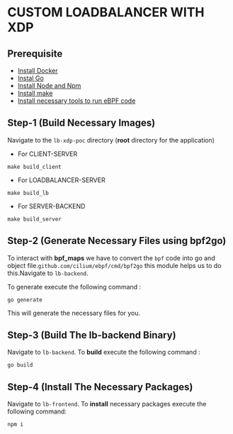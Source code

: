 # CUSTOM LOADBALANCER WITH XDP

## Prerequisite

 - [Install Docker]()
 - [Instal Go]()
 - [Install Node and Npm]()
 - [Install make]()
 - [Install necessary tools to run eBPF code]()

## Step-1 (Build Necessary Images)
Navigate to the `lb-xdp-poc` directory (**root** directory for the application)

 - For CLIENT-SERVER
```
make build_client
```
 - For LOADBALANCER-SERVER
 ```
 make build_lb
 ```
 - For SERVER-BACKEND
```
make build_server
```
## Step-2 (Generate Necessary Files using bpf2go)
To interact with **bpf_maps** we have to convert the `bpf` code into go and object file.`github.com/cilium/ebpf/cmd/bpf2go` this module helps us to do this.Navigate to `lb-backend`.

To generate execute the following command : 
```
go generate
```
This will generate the necessary files for you.

## Step-3 (Build The lb-backend Binary)
Navigate to `lb-backend`. To **build** execute the following command :
```
go build
```
## Step-4 (Install The Necessary Packages)
Navigate to `lb-frontend`. To **install** necessary packages execute the following command:
```
npm i
```
